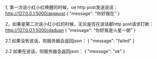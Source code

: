 1, 第一次说小红小红唤醒的时候，ue http post发送说话：
   http://127.0.0.1:5000/apppost
   {
	"message": "你好我在"
}

2，如果是第二次说小红小红的时候，无论是否在说话都http post请求打断：
http://127.0.0.1:5000/daduan
{
    "message": "你好我是火星一朗"
}

   2.1 如果没有说话，则服务器会返回json：
       {
    "message": "failed"
}

   2.2 如果在说话，则服务器会返回json：
   {
    "message": "ok"
}